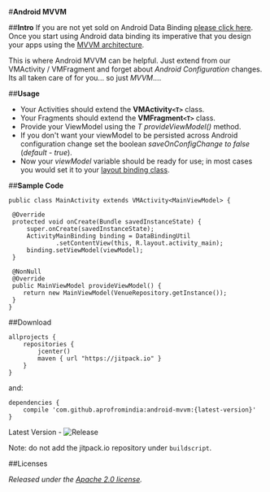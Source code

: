 #**Android MVVM**

##**Intro**
If you are not yet sold on Android Data Binding [please click here](https://developer.android.com/topic/libraries/data-binding/index.html). Once you start using Android data binding its imperative that you design your apps using the [MVVM architecture](https://www.codeproject.com/Articles/100175/Model-View-ViewModel-MVVM-Explained).

This is where Android MVVM can be helpful. Just extend from our VMActivity / VMFragment and forget about *Android Configuration* changes. Its all taken care of for you... so just *MVVM*....

##**Usage**
 - Your Activities should extend the **VMActivity`<T>`** class.
 - Your Fragments should extend the **VMFragment`<T>`** class.
 - Provide your ViewModel using the *T provideViewModel()* method.
 - If you don't want your viewModel to be persisted across Android configuration change set the boolean *saveOnConfigChange  to false* (*default - true*).
 - Now your *viewModel* variable should be ready for use; in most cases you would set it to your [layout binding class](https://developer.android.com/topic/libraries/data-binding/index.html).

##**Sample Code**

    public class MainActivity extends VMActivity<MainViewModel> {

     @Override
     protected void onCreate(Bundle savedInstanceState) {
         super.onCreate(savedInstanceState);
         ActivityMainBinding binding = DataBindingUtil
                 .setContentView(this, R.layout.activity_main);
         binding.setViewModel(viewModel);
     }

     @NonNull
     @Override
     public MainViewModel provideViewModel() {
        return new MainViewModel(VenueRepository.getInstance());
     }
    }


##Download

    allprojects {
        repositories {
            jcenter()
            maven { url "https://jitpack.io" }
        }
    }

and:

    dependencies {
        compile 'com.github.aprofromindia:android-mvvm:{latest-version}'
    }

Latest Version - ![Release](https://jitpack.io/v/aprofromindia/android-mvvm.svg)

Note: do not add the jitpack.io repository under `buildscript`.

##Licenses

*Released under the [Apache 2.0 license](https://www.apache.org/licenses/LICENSE-2.0).*


